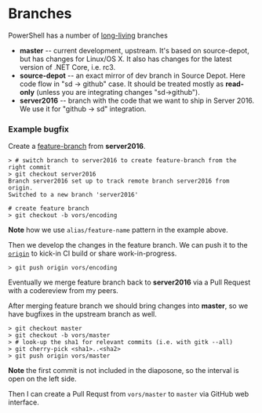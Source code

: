 # Branches

PowerShell has a number of [long-living](https://git-scm.com/book/en/v2/Git-Branching-Branching-Workflows#Long-Running-Branches) branches

* **master** -- current development, upstream. It's based on source-depot, but has changes for Linux/OS X. 
It also has changes for the latest version of .NET Core, i.e. rc3.
* **source-depot** -- an exact mirror of dev branch in Source Depot. 
Here code flow in "sd -> github" case. 
It should be treated mostly as **read-only** (unless you are integrating changes "sd->github").
* **server2016** -- branch with the code that we want to ship in Server 2016. We use it for "github -> sd" integration.

### Example bugfix

Create a [feature-branch](https://git-scm.com/book/en/v2/Git-Branching-Branching-Workflows#Topic-Branches) from **server2016**.

```
> # switch branch to server2016 to create feature-branch from the right commit
> git checkout server2016
Branch server2016 set up to track remote branch server2016 from origin.
Switched to a new branch 'server2016'

# create feature branch
> git checkout -b vors/encoding
```

**Note** how we use `alias/feature-name` pattern in the example above.

Then we develop the changes in the feature branch. 
We can push it to the [`origin`](https://github.com/PowerShell/PowerShell) to kick-in CI build or share work-in-progress.

```
> git push origin vors/encoding
```

Eventually we merge feature branch back to **server2016** via a Pull Request with a codereview from my peers.

After merging feature branch we should bring changes into **master**, so we have bugfixes in the upstream branch as well.

```
> git checkout master
> git checkout -b vors/master
> # look-up the sha1 for relevant commits (i.e. with gitk --all)
> git cherry-pick <sha1>..<sha2>
> git push origin vors/master
```

**Note** the first commit is not included in the diaposone, so the interval is open on the left side.

Then I can create a Pull Requst from `vors/master` to `master` via GitHub web interface.
